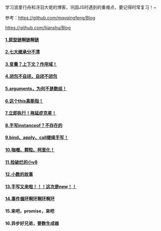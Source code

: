 学习浪里行舟和冴羽大佬的博客，巩固JS时遇到的重难点，要记得时常复习！~

参考：https://github.com/mqyqingfeng/Blog

https://github.com/ljianshu/Blog

#### [1.原型链啊链啊链](https://github.com/Secluded-Ocean/Difficult_point_in_JS/tree/main/1.%E5%8E%9F%E5%9E%8B%E9%93%BE)

#### [2.七大继承分不清](https://github.com/Secluded-Ocean/Difficult_point_in_JS/tree/main/2.%E7%BB%A7%E6%89%BF)

#### [3.变量？上下文？作用域！](https://github.com/Secluded-Ocean/Difficult_point_in_JS/tree/main/3.%E4%BD%9C%E7%94%A8%E5%9F%9F)

#### [4.闭包不自闭，自闭不闭包](https://github.com/Secluded-Ocean/Difficult_point_in_JS/tree/main/4.%E9%97%AD%E5%8C%85)

#### [5.arguments，为何不是数组！](https://github.com/Secluded-Ocean/Difficult_point_in_JS/tree/main/10.arguments)

#### [6.这个this真能指！](https://github.com/Secluded-Ocean/Difficult_point_in_JS/tree/main/5.this)

#### [7.立即执行！拖延症克星！](https://github.com/Secluded-Ocean/Difficult_point_in_JS/tree/main/6.%E7%AB%8B%E5%8D%B3%E6%89%A7%E8%A1%8C%E5%87%BD%E6%95%B0)

#### [8.手写instanceof？不存在的](https://github.com/Secluded-Ocean/Difficult_point_in_JS/tree/main/7.instanceof%E5%92%8Ctypeof)

#### [9.bind、apply、call继续手写！](https://github.com/Secluded-Ocean/Difficult_point_in_JS/tree/main/8.call%26apply%26bind)

#### [10.咖喱、颗粒、柯里化！](https://github.com/Secluded-Ocean/Difficult_point_in_JS/tree/main/11.%E7%A7%91%E9%87%8C%E5%8C%96)

#### [11.捡破烂的小v8](https://github.com/Secluded-Ocean/Difficult_point_in_JS/tree/main/12.v8%E7%9A%84%E5%9E%83%E5%9C%BE%E5%9B%9E%E6%94%B6)

#### [12.小数的故事](https://github.com/Secluded-Ocean/Difficult_point_in_JS/tree/main/13.%E6%B5%AE%E7%82%B9%E6%95%B0)

#### [13.手写又来啦！！！这次是new！！](https://github.com/Secluded-Ocean/Difficult_point_in_JS/tree/main/9.new%E6%93%8D%E4%BD%9C%E7%AC%A6#%E6%9C%80%E7%BB%88%E7%89%88%E4%BB%A3%E7%A0%81)

#### [14.事件循环啊环啊环啊环](https://github.com/Secluded-Ocean/Difficult_point_in_JS/tree/main/14.%E4%BA%8B%E4%BB%B6%E5%BE%AA%E7%8E%AF)

#### 15.来吧，promise，来吧

#### 16.异步好兄弟，要数生成器
